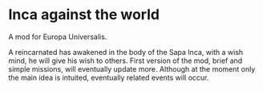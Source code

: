 # Inca against the world
A mod for Europa Universalis.

A reincarnated has awakened in the body of the Sapa Inca, with a wish mind, he will give his wish to others. First version of the mod, brief and simple missions, will eventually update more. Although at the moment only the main idea is intuited, eventually related events will occur.
